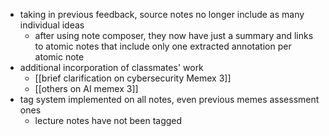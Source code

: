 - taking in previous feedback, source notes no longer include as many individual ideas
	- after using note composer, they now have just a summary and links to atomic notes that include only one extracted annotation per atomic note
- additional incorporation of classmates' work
	- [[brief clarification on cybersecurity Memex 3]]
	- [[others on AI memex 3]]
- tag system implemented on all notes, even previous memes assessment ones
	- lecture notes have not been tagged
